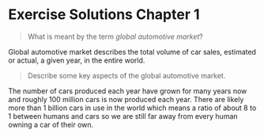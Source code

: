 # Exercise Solutions Chapter 1

> What is meant by the term _global automotive market_?

Global automotive market describes the total volume of car sales, estimated or actual, a given year, in the entire world.

> Describe some key aspects of the global automotive market.

The number of cars produced each year have grown for many years now and roughly 100 million cars is now produced each year. There are likely more than 1 billion cars in use in the world which means a ratio of about 8 to 1 between humans and cars so we are still far away from every human owning a car of their own.
